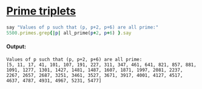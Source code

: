[1]: https://rosettacode.org/wiki/Prime_triplets

# [Prime triplets][1]

```ruby
say "Values of p such that (p, p+2, p+6) are all prime:"
5500.primes.grep{|p| all_prime(p+2, p+6) }.say
```

#### Output:
```
Values of p such that (p, p+2, p+6) are all prime:
[5, 11, 17, 41, 101, 107, 191, 227, 311, 347, 461, 641, 821, 857, 881, 1091, 1277, 1301, 1427, 1481, 1487, 1607, 1871, 1997, 2081, 2237, 2267, 2657, 2687, 3251, 3461, 3527, 3671, 3917, 4001, 4127, 4517, 4637, 4787, 4931, 4967, 5231, 5477]
```
